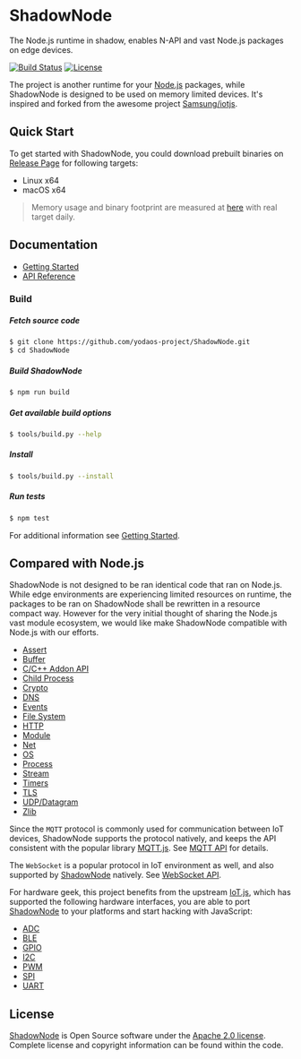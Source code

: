 # ShadowNode

The Node.js runtime in shadow, enables N-API and vast Node.js packages on edge devices.

[![Build Status](https://travis-ci.org/yodaos-project/ShadowNode.svg?branch=master)](https://travis-ci.org/yodaos-project/ShadowNode)
[![License](https://img.shields.io/badge/licence-Apache%202.0-brightgreen.svg?style=flat)](LICENSE)

The project is another runtime for your [Node.js][] packages, while ShadowNode is designed to be used on memory limited devices. It's inspired and forked from the awesome project [Samsung/iotjs][].

## Quick Start

To get started with ShadowNode, you could download prebuilt binaries on [Release Page](https://github.com/yodaos-project/ShadowNode/releases) for following targets:

- Linux x64
- macOS x64

> Memory usage and binary footprint are measured at [here](https://samsung.github.io/js-remote-test) with real target daily.

## Documentation

- [Getting Started](docs/Getting-Started.md)
- [API Reference](docs/api/README.md)

### Build

##### Fetch source code
```sh
$ git clone https://github.com/yodaos-project/ShadowNode.git
$ cd ShadowNode
```

##### Build ShadowNode
```sh
$ npm run build
```

##### Get available build options
```sh
$ tools/build.py --help
```

##### Install
```sh
$ tools/build.py --install
```

##### Run tests
```sh
$ npm test
```

For additional information see [Getting Started](docs/Getting-Started.md).

## Compared with Node.js

ShadowNode is not designed to be ran identical code that ran on Node.js.
While edge environments are experiencing limited resources on runtime, the packages to be ran on ShadowNode shall be rewritten in a resource compact way. However for the very initial thought of sharing the Node.js vast module ecosystem, we would like make ShadowNode compatible with Node.js with our efforts.


- [Assert](docs/api/Assert.md)
- [Buffer](docs/api/Buffer.md)
- [C/C++ Addon API](docs/api/N-API.md)
- [Child Process](docs/api/Child-Process.md)
- [Crypto](docs/api/Crypto.md)
- [DNS](docs/api/DNS.md)
- [Events](docs/api/Events.md)
- [File System](docs/api/File-System.md)
- [HTTP](docs/api/HTTP.md)
- [Module](docs/api/Module.md)
- [Net](docs/api/Net.md)
- [OS](docs/api/OS.md)
- [Process](docs/api/Process.md)
- [Stream](docs/api/Stream.md)
- [Timers](docs/api/Timers.md)
- [TLS](docs/api/TLS.md)
- [UDP/Datagram](docs/api/DGRAM.md)
- [Zlib](docs/api/Zlib.md)

Since the `MQTT` protocol is commonly used for communication between IoT devices, ShadowNode supports
the protocol natively, and keeps the API consistent with the popular library [MQTT.js][]. See
[MQTT API](docs/api/MQTT.md) for details.

The `WebSocket` is a popular protocol in IoT environment as well, and also supported by [ShadowNode][]
natively. See [WebSocket API](docs/api/WebSocket.md).

For hardware geek, this project benefits from the upstream [IoT.js][], which has supported the
following hardware interfaces, you are able to port [ShadowNode][] to your platforms and
start hacking with JavaScript:

- [ADC](docs/api/ADC.md)
- [BLE](docs/api/BLE.md)
- [GPIO](docs/api/GPIO.md)
- [I2C](docs/api/I2C.md)
- [PWM](docs/api/PWM.md)
- [SPI](docs/api/SPI.md)
- [UART](docs/api/UART.md)

## License

[ShadowNode][] is Open Source software under the [Apache 2.0 license][].
Complete license and copyright information can be found within the code.

[ShadowNode]: https://github.com/yodaos-project/ShadowNode
[Node.js]: https://github.com/nodejs/node
[Iot.js]: https://github.com/Samsung/iotjs
[Samsung/iotjs]: https://github.com/Samsung/iotjs
[MQTT.js]: https://github.com/mqttjs/MQTT.js
[Apache 2.0 license]: https://www.apache.org/licenses/LICENSE-2.0
